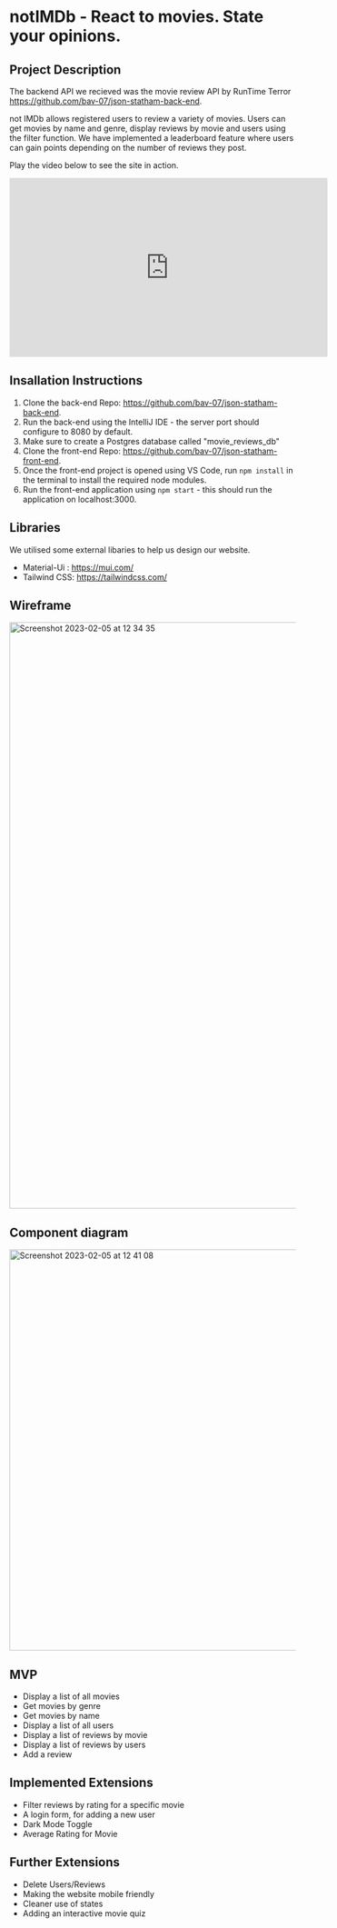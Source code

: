 
# notIMDb -  React to movies. State your opinions.

<p>

## Project Description
The backend API we recieved was the movie review API by RunTime Terror https://github.com/bav-07/json-statham-back-end.

not IMDb allows registered users to review a variety of movies. Users can get movies by name and genre, display reviews by movie and users using the filter function. We have implemented a leaderboard feature where users can gain points depending on the number of reviews they post.

Play the video below to see the site in action.

</p>

<iframe width="560" height="315" src="https://www.youtube.com/embed/1TBRj5JrLW4" frameborder="0" allow="accelerometer; autoplay; encrypted-media; gyroscpoe; picture-in-picture" allowfullscreen></iframe>

## Insallation Instructions

1. Clone the back-end Repo: https://github.com/bav-07/json-statham-back-end.
2. Run the back-end using the IntelliJ IDE - the server port should configure to 8080 by default.
3. Make sure to create a Postgres database called "movie_reviews_db"
4. Clone the front-end Repo: https://github.com/bav-07/json-statham-front-end.
5. Once the front-end project is opened using VS Code, run `npm install` in the terminal to install the required node modules.
6. Run the front-end application using `npm start` - this should run the application on localhost:3000.

## Libraries 
We utilised some external libaries to help us design our website.
- Material-Ui : https://mui.com/
- Tailwind CSS: https://tailwindcss.com/

## Wireframe 


<img width="1032" alt="Screenshot 2023-02-05 at 12 34 35" src="https://user-images.githubusercontent.com/60015635/216818934-0d4e151b-2b7e-43f7-a7c6-addf58476f9f.png">

## Component diagram 


<img width="706" alt="Screenshot 2023-02-05 at 12 41 08" src="https://user-images.githubusercontent.com/60015635/216819215-3ef49e67-9c13-4e98-b320-827c62d5714f.png">

## MVP

- Display a list of all movies
- Get movies by genre
- Get movies by name
- Display a list of all users
- Display a list of reviews by movie
- Display a list of reviews by users
- Add a review

## Implemented Extensions 

- Filter reviews by rating for a specific movie
- A login form, for adding a new user 
- Dark Mode Toggle
- Average Rating for Movie

## Further Extensions 

- Delete Users/Reviews
- Making the website mobile friendly 
- Cleaner use of states
- Adding an interactive movie quiz

